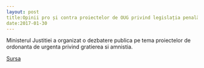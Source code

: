 ```yaml
---
layout: post
title:Opinii pro și contra proiectelor de OUG privind legislația penală, la dezbaterea organizată la Ministerul Justiției
date:2017-01-30
---
```


Ministerul Justitiei a organizat o dezbatere publica pe tema proiectelor de ordonanta de urgenta privind gratierea si amnistia. 


[Sursa](http://www.agerpres.ro/justitie/2017/01/30/a-inceput-dezbaterea-pe-oug-privind-legislatia-penala-iordache-proiectele-vor-corespunde-observatiilor-si-consultarii-publice-10-36-33)
